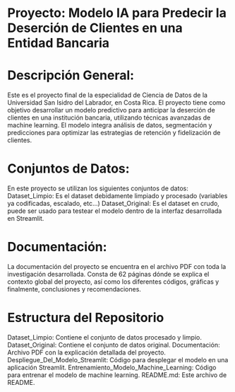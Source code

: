 # Proyecto: Modelo IA para Predecir la Deserción de Clientes en una Entidad Bancaria


# Descripción General: 
Este es el proyecto final de la especialidad de Ciencia de Datos de la Universidad San Isidro del Labrador, en Costa Rica. El proyecto tiene como objetivo desarrollar un modelo predictivo para anticipar la deserción de clientes en una institución bancaria, utilizando técnicas avanzadas de machine learning. El modelo integra análisis de datos, segmentación y predicciones para optimizar las estrategias de retención y fidelización de clientes.

# Conjuntos de Datos: 
En este proyecto se utilizan los siguientes conjuntos de datos:
Dataset_Limpio: Es el dataset debidamente limpiado y procesado (variables ya codificadas, escalado, etc...)
Dataset_Original: Es el dataset en crudo, puede ser usado para testear el modelo dentro de la interfaz desarrollada en Streamlit.

# Documentación: 
La documentación del proyecto se encuentra en el archivo PDF con toda la investigación desarrollada. Consta de 62 páginas dónde se explica el contexto global del proyecto, así como los diferentes códigos, gráficas y finalmente, conclusiones y recomendaciones. 

# Estructura del Repositorio
Dataset_Limpio: Contiene el conjunto de datos procesado y limpio.
Dataset_Original: Contiene el conjunto de datos original.
Documentación: Archivo PDF con la explicación detallada del proyecto.
Despliegue_Del_Modelo_Streamlit: Código para desplegar el modelo en una aplicación Streamlit.
Entrenamiento_Modelo_Machine_Learning: Código para entrenar el modelo de machine learning.
README.md: Este archivo de README.
